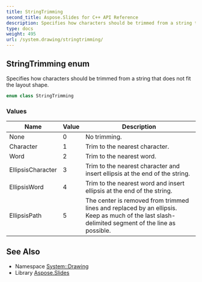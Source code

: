 ```yaml
---
title: StringTrimming
second_title: Aspose.Slides for C++ API Reference
description: Specifies how characters should be trimmed from a string that does not fit the layout shape.
type: docs
weight: 495
url: /system.drawing/stringtrimming/
---
```

## StringTrimming enum


Specifies how characters should be trimmed from a string that does not fit the layout shape.

```cpp
enum class StringTrimming
```

### Values

| Name | Value | Description |
| --- | --- | --- |
| None | 0 | No trimming. |
| Character | 1 | Trim to the nearest character. |
| Word | 2 | Trim to the nearest word. |
| EllipsisCharacter | 3 | Trim to the nearest character and insert ellipsis at the end of the string. |
| EllipsisWord | 4 | Trim to the nearest word and insert ellipsis at the end of the string. |
| EllipsisPath | 5 | The center is removed from trimmed lines and replaced by an ellipsis. Keep as much of the last slash-delimited segment of the line as possible. |

## See Also

* Namespace [System::Drawing](../)
* Library [Aspose.Slides](../../)